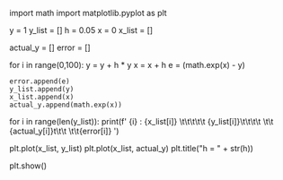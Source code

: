 import math
import matplotlib.pyplot as plt

y = 1
y_list = []
h = 0.05
x = 0
x_list = []

actual_y = []
error = []

for i in range(0,100):
    y = y + h * y
    x = x + h
    e = (math.exp(x) - y)

    error.append(e)
    y_list.append(y)
    x_list.append(x)
    actual_y.append(math.exp(x))

for i in range(len(y_list)):
    print(f' {i} :  {x_list[i]} \t\t\t\t\t {y_list[i]}\t\t\t\t \t\t  {actual_y[i]}t\t\t \t\t{error[i]} ')

plt.plot(x_list, y_list)
plt.plot(x_list, actual_y)
plt.title("h = " + str(h))


plt.show()

